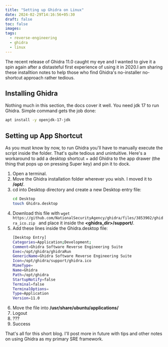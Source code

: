 ```yaml
---
title: "Setting up Ghidra on Linux"
date: 2024-02-29T14:16:56+05:30
draft: false
toc: false
images:
tags:
  - reverse-engineering
  - ghidra 
  - linux
---
```



The recent release of Ghidra 11.0 caught my eye and I wanted to give it a spin again after a distasteful first experience of using it in 2020.I am sharing these installtion notes to help those who find Ghidra's no-installer no-shortcut approach rather tedious.
## Installing Ghidra
Nothing much in this section, the docs cover it well. You need jdk 17 to run Ghidra. Simple command gets the job done:
```bash
apt install -y openjdk-17-jdk
```
## Setting up App Shortcut
As you must know by now, to run Ghidra you'll have to manually execute the script inside the folder. That's quite tedious and unintuitive. Here's a workaround to add a desktop shortcut + add Ghidra to the app drawer  (the thing that pops up on pressing Super key) and pin it to dock.

1. Open a terminal.
1. Move the Ghidra installation folder wherever you wish. I moved it to **/opt/**.
1. cd into Desktop directory and create a new Desktop entry file:
    ```bash
    cd Desktop
    touch Ghidra.desktop
    ```
1. Download this file with `wget https://github.com/NationalSecurityAgency/ghidra/files/3853902/ghidra_ico.zip ` and place it inside the **<ghidra_dir>/support/**.
1. Add these lines inside the Ghidra.desktop file:
    ```bash
    [Desktop Entry]
    Categories=Application;Development;
    Comment=Ghidra Software Reverse Engineering Suite
    Exec=/opt/ghidra/ghidraRun
    GenericName=Ghidra Software Reverse Engineering Suite
    Icon=/opt/ghidra/support/ghidra.ico
    MimeType=
    Name=Ghidra
    Path=/opt/ghidra
    StartupNotify=false
    Terminal=false
    TerminalOptions=
    Type=Application
    Version=11.0
    ```
1. Move the file into **/usr/share/ubuntu/applications/**
1. Logout
1. ???
1. Success

That's all for this short blog. I'll post more in future with tips and other notes on using Ghidra as my primary SRE framework.